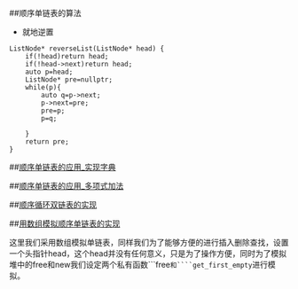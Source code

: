 ##顺序单链表的算法

* 就地逆置
```
ListNode* reverseList(ListNode* head) {
    if(!head)return head;
    if(!head->next)return head;
    auto p=head;
   	ListNode* pre=nullptr;
    while(p){
        auto q=p->next;
        p->next=pre;
        pre=p;
        p=q;
        
    }
    return pre;
}
```

##[顺序单链表的应用_实现字典](template_linklistst.h)

##[顺序单链表的应用_多项式加法](polynomial_add.cpp)

##[顺序循环双链表的实现](binarylooplist.cpp)

##[用数组模拟顺序单链表的实现](simulate_list.cpp)

这里我们采用数组模拟单链表，同样我们为了能够方便的进行插入删除查找，设置一个头指针head，这个head并没有任何意义，只是为了操作方便，同时为了模拟堆中的free和new我们设定两个私有函数```free`和````get_first_empty`进行模拟。
	
